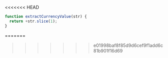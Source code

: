 <<<<<<< HEAD
```js run
function extractCurrencyValue(str) {
  return +str.slice(1);
}
```
=======
>>>>>>> e01998baf8f85d9d6cef9f1add6c81b901f16d69
